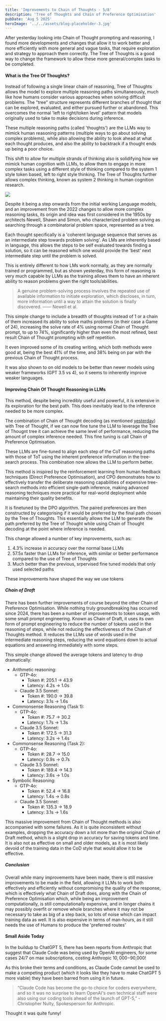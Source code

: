 ```yaml
---
title: 'Improvements to Chain of Thoughts - 5/8'
description: 'Tree of Thoughts and Chain of Preference Optimisation'
pubDate: 'Aug 5 2025'
heroImage: '../../assets/blog-placeholder-3.jpg'
---
```


After yesterday looking into Chain of Thought prompting and reasoning, I found more developments and changes that allow it to work better and more efficiently with more general and vague tasks, that require exploration and strategy to approach them correctly. The Tree of Thoughts is a good way to change the framework to allow these more general/complex tasks to be completed.

#### What is the Tree Of Thoughts?

Instead of following a single linear chain of reasoning, Tree of Thoughts allows the model to explore multiple reasoning paths simultaneously, much like how humans consider various approaches when solving difficult problems. The "tree" structure represents different branches of thought that can be explored, evaluated, and either pursued further or abandoned. This overcomes the normal 'left to right/token level' pattern that models originally used to take to make decisions during inference. 

These multiple reasoning paths (called 'thoughts') are the LLMs way to mimick human reasoning patterns (multiple ways to go about solving complex problems), while also allowing the ability to look ahead at what each thought produces, and also the ability to backtrack if a thought ends up being a poor choice.

This shift to allow for multiple strands of thinking also is solidifying how we mimick human cognition with LLMs, to allow them to engage in more complex tasks using a different style of thinking compared to the system 1 style token based, left to right style thinking. The Tree of Thoughts further allows complex thinking, known as system 2 thinking in human cognition research.

![](/assets/tot.png)

Despite it being a step onwards from the initial working Language models, and an improvement from the 2022 changes to allow more complex reasoning tasks, its origin and idea was first considered in the 1950s by architects Newell, Shawn and Simon, who characterized problem solving as searching
through a combinatorial problem space, represented as a tree. 

Each thought specifically is a 'coherent language sequence that serves as an intermediate step towards problem solving'. As LMs are inherently based in language, this allows the steps to be self evaluated towards finding a solution, so it can be reasoned which one would provide the 'best' next intermediate step until the problem is solved.

This is entirely different to how LMs work normally, as they are normally trained or programmed, but as shown yesterday, this form of reasoning is very much capable by LLMs as the training allows them to have an inherent ability to reason problems given the right tools/abilities.

>A genuine problem-solving process involves the repeated use of available information to initiate exploration, which discloses, in turn, more information until a way
to attain the solution is finally discovered.
> —— Newell et al.

This simple change to include a breadth of thoughts instead of 1 or a chain of them increased its ability to solve maths problems (in their case a Game of 24), increasing the solve rate of 4% using normal Chain of Thought prompt, to up to 74%, significantly higher than even the most refined, best result Chain of Thought prompting with self repetition.

It even improved some of its creating writing, which both methods were good at, being the best 41% of the time, and 38% being on par with the previous Chain of Thought process.

It was also shown to on old models to be better than newer models using weaker frameworks (GPT 3.5 vs 4), so it seems to inherently improve weaker languages.

#### Improving Chain Of Thought Reasoning in LLMs

This method, despite being incredibly useful and powerful, it is extensive in its exploration for the best path. This does inevitably lead to the inference needed to be more complex. 

The combination of Chain of Thought decoding (as mentioned [yesterday](https://alexmacresearch.org/blog/4_8/)) with Tree of Thought, if we can now fine tune the LLM to leverage the Tree of Thougnt tree it can achieve the same level of performance, reducing the amount of complex inference needed. This fine tuning is call Chain of Preference Optimisation.

These LLMs are fine-tuned to align each step of the CoT reasoning paths with those of ToT using the inherent preference information in the tree-search process. This combination now allows the LLM to perform better. 

This method is inspired by the reinforcement learning from human feedback techniques (Direct Preference Optimisation), and CPO demonstrates how to effectively transfer the deliberate reasoning capabilities of expensive tree-search methods into efficient single-path inference, making advanced reasoning techniques more practical for real-world deployment while maintaining their quality benefits.

It is finetuned by the DPO algorithm. The paired preferences are then constructed by categorising if it would be preferred by the final path chosen by the Tree of Thoughts. This essentially allows the LLM to generate the path preferred by the Tree of Thought while using Chain of Thought decoding at the point where inference is needed.

This change allowed a number of key improvements, such as:

1. 4.3% increase in accuracy over the normal base LLMs
2. 57.5x faster than LLMs for inference, with similar or better performance compared to the use of Tree of Thoughts
3. Much better than the previous, srpervised fine tuned models that only used selected paths

These improvements have shaped the way we use tokens

##### Chain of Draft

There has been further improvements of course beyond the other Chain of Preference Optimisation. While nothing truly groundbreaking has occurred since 2024, there has been a number of improvements to token usage, with some small prompt engineering. Known as Chain of Draft, it uses its own form of prompt engineering to reduce the number of tokens used in the reasoning of steps, while not reducing the effectiveness of the Chain of Thoughts method. It reduces the LLMs use of words used in the intermediate reasoning steps, reducing the word equations down to actual equations and answering immediately with some steps.

This simple change allowed the average tokens and latency to drop dramatically:
- Arithmetic reasoning:
    - GTP-4o:
        - Token #: 205.1 -> 43.9
        - Latency: 4.2s -> 1.0s 
    - Claude 3.5 Sonnet:
        - Token #: 190.0 -> 39.8
        - Latency: 3.1s -> 1.6s
- Commonsense Reasoning (Task 1):
    - GTP-4o:
        - Token #: 75.7 -> 30.2
        - Latency: 1.7s -> 1.3s 
    - Claude 3.5 Sonnet:
        - Token #: 172.5 -> 31.3
        - Latency: 3.2s -> 1.4s  
- Commonsense Reasoning (Task 2):
    - GTP-4o:
        - Token #: 28.7 -> 15.0
        - Latency: 0.9s -> 0.7s 
    - Claude 3.5 Sonnet:
        - Token #: 189.4 -> 14.3
        - Latency: 3.6s -> 1.0s 
- Symbolic Reasoning: 
     - GTP-4o:
        - Token #: 52.4 -> 16.8
        - Latency: 1.4s -> 0.8s 
    - Claude 3.5 Sonnet:
        - Token #: 135.3 -> 18.9
        - Latency: 3.1s -> 1.6s 

This massive improvement from Chain of Thought methods is also accompanied with some failures. As it is quite inconsistent without examples, dropping the accuracy down a lot more than the original Chain of Draft method, which is a slight drop in accuracy for saving tokens and time. It is also not as effective on small and older models, as it is most likely devoid of the training data in the CoD style that would allow it to be effective.

##### Conclusion

Overall while many improvements have been made, there is still massive improvements to be made in the field, allowing it LLMs to work both effectively and efficiently without compromising the quality of the response, which is effectively what Chain of Draft does, along with the Chain of Preference Optimisation which, while being an improvement computationally, is still computationally expensive, and in longer chains it may possibly overfit or remove whole branches where it may not be necessary to take as big of a step back, so lots of noise which can impact training data as well. It is also expensive in terms of man-hours, as it still needs the use of Humans to produce the 'preferred routes' 

#### Small Aside Today

In the buildup to ChatGPT 5, there has been reports from Anthropic that suggest that Claude Code was being used by OpenAI engineers, for some cases 24/7 on max subscriptions, costing Anthropic $10,000-$90,000! 

As this broke their terms and conditions, as Claude Code cannot be used to make a competing product (which it looks like they have to make ChatGPT 5 more viable) they have been barred from using it in future.

>“Claude Code has become the go-to choice for coders everywhere, and so it was no surprise to learn OpenAI's own technical staff were also using our coding tools ahead of the launch of GPT-5,”
> -Christopher Nulty, Spokesperson for Anthropic.

Thought it was quite funny!